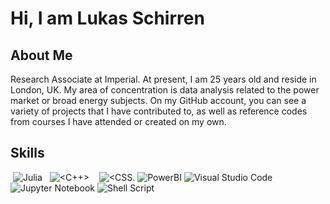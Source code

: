 # Hi, I am Lukas Schirren
## About Me
Research Associate at Imperial. At present, I am 25 years old and reside in London, UK. My area of concentration is data analysis related to the power market or broad energy subjects. On my GitHub account, you can see a variety of projects that I have contributed to, as well as reference codes from courses I have attended or created on my own.

## Skills
![<Python>](https://img.shields.io/badge/Python-FFD43B?style=for-the-badge&logo=python&logoColor=darkgreen) ![Julia](https://img.shields.io/badge/Julia-9558B2?style=for-the-badge&logo=julia&logoColor=white) ![<Java>](https://img.shields.io/badge/Java-ED8B00?style=for-the-badge&logo=java&logoColor=white) ![<C>](https://img.shields.io/badge/C-00599C?style=for-the-badge&logo=c&logoColor=white00) ![<C++>](https://img.shields.io/badge/C%2B%2B-00599C?style=for-the-badge&logo=c%2B%2B&logoColor=white) ![<PostgreSQL>](https://img.shields.io/badge/PostgreSQL-316192?style=for-the-badge&logo=postgresql&logoColor=white) ![<MySQL>](https://img.shields.io/badge/MySQL-00000F?style=for-the-badge&logo=mysql&logoColor=white) ![<HTML5>](https://img.shields.io/badge/CSS3-1572B6?style=for-the-badge&logo=css3&logoColor=white)  ![<CSS.](https://img.shields.io/badge/HTML5-E34F26?style=for-the-badge&logo=html5&logoColor=white) ![PowerBI](https://img.shields.io/badge/PowerBI-F2C811?style=for-the-badge&logo=Power%20BI&logoColor=white) ![Visual Studio Code](https://img.shields.io/badge/Visual%20Studio%20Code-0078d7.svg?style=for-the-badge&logo=visual-studio-code&logoColor=white) ![Jupyter Notebook](https://img.shields.io/badge/jupyter-%23FA0F00.svg?style=for-the-badge&logo=jupyter&logoColor=white) ![Shell Script](https://img.shields.io/badge/shell_script-%23121011.svg?style=for-the-badge&logo=gnu-bash&logoColor=white)
